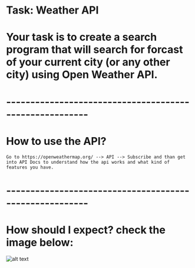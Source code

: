 # Task: Weather API
# Your task is to create a search program that will search for forcast of your current city (or any other city) using Open Weather API.
# -------------------------------------------------------
# How to use the API?
`Go to https://openweathermap.org/ --> API --> Subscribe and than get into API Docs to understand how the api works and what kind of features you have.`

# -------------------------------------------------------
# How should I expect? check the image below:
![alt text](https://imgur.com/gmm9Xsq)